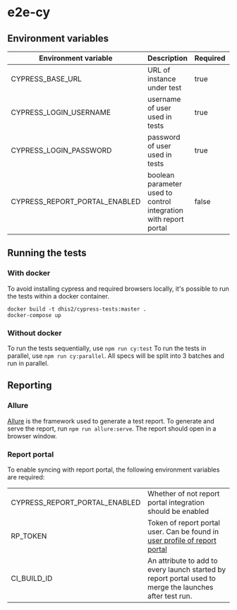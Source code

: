 
# e2e-cy

## Environment variables

| Environment variable | Description | Required | Default value | 
|---|---|---|---|
| CYPRESS_BASE_URL | URL of instance under test | true | smoke.dhis2.org/dev_smoke | 
| CYPRESS_LOGIN_USERNAME  | username of user used in tests   |  true | admin |
| CYPRESS_LOGIN_PASSWORD | password of user used in tests | true | district | 
| CYPRESS_REPORT_PORTAL_ENABLED | boolean parameter used to control integration with report portal | false | false | 

## Running the tests

### With docker 
To avoid installing cypress and required browsers locally, it's possible to run the tests within a docker container. 

```
docker build -t dhis2/cypress-tests:master .
docker-compose up
```

### Without docker 

To run the tests sequentially, use `npm run cy:test`
To run the tests in parallel, use `npm run cy:parallel`. All specs will be split into 3 batches and run in parallel. 

## Reporting
### Allure
[Allure](https://docs.qameta.io/allure/)  is the framework used to generate a test report. To generate and serve the report, run `npm run allure:serve`. The report should open in a browser window. 

### Report portal

To enable syncing with report portal, the following environment variables are required:

|  |  |
|--|--|
| CYPRESS_REPORT_PORTAL_ENABLED | Whether of not report portal integration should be enabled |
| RP_TOKEN | Token of report portal user. Can be found in [user profile of report portal](https://test.tools.dhis2.org/reportportal/ui/#user-profile) |
| CI_BUILD_ID | An attribute to add to every launch started by report portal used to merge the launches after test run. | 
